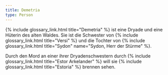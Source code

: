 ```yaml
---
title: Demetria
type: Person
---
```


{% include glossary_link.html title="Demetria" %} ist eine Dryade und eine
Hüterin des alten Waldes. Sie ist die Schwester von {% include
glossary_link.html title="Versi" %} und die Tochter von {% include
glossary_link.html title="Sydon" name="Sydon, Herr der Stürme" %}.

Durch den Mord an einer ihrer Dryadenschwestern durch {% include
glossary_link.html title="Estor Arkelander" %} will sie {% include glossary_link.html title="Estoria" %} brennen sehen.
